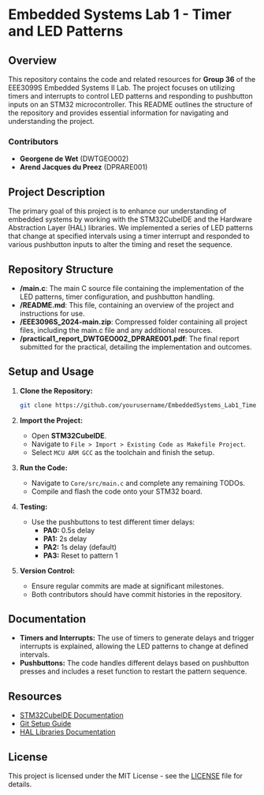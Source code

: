 
# Embedded Systems Lab 1 - Timer and LED Patterns

## Overview
This repository contains the code and related resources for **Group 36** of the EEE3099S Embedded Systems II Lab. The project focuses on utilizing timers and interrupts to control LED patterns and responding to pushbutton inputs on an STM32 microcontroller. This README outlines the structure of the repository and provides essential information for navigating and understanding the project.

### Contributors
- **Georgene de Wet** (DWTGEO002)
- **Arend Jacques du Preez** (DPRARE001)

## Project Description
The primary goal of this project is to enhance our understanding of embedded systems by working with the STM32CubeIDE and the Hardware Abstraction Layer (HAL) libraries. We implemented a series of LED patterns that change at specified intervals using a timer interrupt and responded to various pushbutton inputs to alter the timing and reset the sequence.

## Repository Structure
- **/main.c**: The main C source file containing the implementation of the LED patterns, timer configuration, and pushbutton handling.
- **/README.md**: This file, containing an overview of the project and instructions for use.
- **/EEE3096S_2024-main.zip**: Compressed folder containing all project files, including the main.c file and any additional resources.
- **/practical1_report_DWTGEO002_DPRARE001.pdf**: The final report submitted for the practical, detailing the implementation and outcomes.

## Setup and Usage
1. **Clone the Repository:**
   ```bash
   git clone https://github.com/yourusername/EmbeddedSystems_Lab1_TimerProject_Group36.git
   ```

2. **Import the Project:**
   - Open **STM32CubeIDE**.
   - Navigate to `File > Import > Existing Code as Makefile Project`.
   - Select `MCU ARM GCC` as the toolchain and finish the setup.

3. **Run the Code:**
   - Navigate to `Core/src/main.c` and complete any remaining TODOs.
   - Compile and flash the code onto your STM32 board.

4. **Testing:**
   - Use the pushbuttons to test different timer delays:
     - **PA0:** 0.5s delay
     - **PA1:** 2s delay
     - **PA2:** 1s delay (default)
     - **PA3:** Reset to pattern 1

5. **Version Control:**
   - Ensure regular commits are made at significant milestones.
   - Both contributors should have commit histories in the repository.

## Documentation
- **Timers and Interrupts:** The use of timers to generate delays and trigger interrupts is explained, allowing the LED patterns to change at defined intervals.
- **Pushbuttons:** The code handles different delays based on pushbutton presses and includes a reset function to restart the pattern sequence.

## Resources
- [STM32CubeIDE Documentation](https://www.st.com/en/development-tools/stm32cubeide.html)
- [Git Setup Guide](http://wiki.ee.uct.ac.za/Git)
- [HAL Libraries Documentation](https://www.st.com/resource/en/user_manual/um1785-description-of-stm32f0-hal-and-lowlayer-drivers-stmicroelectronics.pdf)

## License
This project is licensed under the MIT License - see the [LICENSE](LICENSE) file for details.

